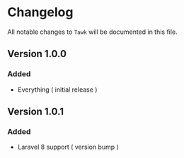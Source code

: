 # Changelog

All notable changes to `Tawk` will be documented in this file.

## Version 1.0.0

### Added
- Everything ( initial release )

## Version 1.0.1

### Added
- Laravel 8 support ( version bump )
